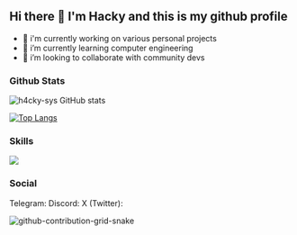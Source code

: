 ## Hi there 👋 I'm Hacky and this is my github profile

- 🔭 i'm currently working on various personal projects 
- 🌱 i’m currently learning computer engineering 
- 👯 i’m looking to collaborate with community devs

### Github Stats
![h4cky-sys GitHub stats](https://github-readme-stats.vercel.app/api?username=h4cky-sys&count_private=true&show_icons=true&theme=midnight-purple)

[![Top Langs](https://github-readme-stats.vercel.app/api/top-langs/?username=h4cky-sys&hide_progress=true)](https://github.com/h4cky-sys/github-readme-stats)


### Skills
<p>
  <a href="https://skillicons.dev">
    <img src="https://skillicons.dev/icons?i=python,html,css,js,github,gitlab,git,docker,azure,aws,bash,linux,heroku,go,fastapi,gcp,flask,django,mysql,mongodb,md,netlify,replit,powershell,regex,postman,vscode,visualstudio,selenium,vercel,sqlite&perline=12" />
  </a>
</p>

### Social
Telegram:
Discord:
X (Twitter):
<p Instagram:> 
    <img src="https://skillicons.dev/icons?i=instagram />
</p>

![github-contribution-grid-snake](https://user-images.githubusercontent.com/106864876/179424426-29262e35-ab7b-4701-8ce3-8ed7db3d592b.svg)
